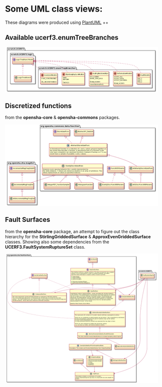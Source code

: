 # Some UML class views:

These diagrams were produced using [PlantUML](http://www.plantuml.com/planuml/uml) ++

## Available ucerf3.enumTreeBranches
 
!["Available ucerf3.enumTreeBranches"](./plantuml/img/enumTreeBranches.png "src: ./plantuml/ucerf3.enumTreeBranches.plantuml")

## Discretized functions

from the **opensha-core** & **opensha-commons** packages.

!["Discretized functions"](./plantuml/img/opensha.commons.data.function.png "src: ./plantuml/opensha.commons.data.function.plantuml")

## Fault Surfaces

from the **opensha-core** package, an attempt to figure out the class hierarchy for the **StirlingGriddedSurface** & **ApproxEvenGriddedSurface** classes. Showing also some dependencies from the **UCERF3.FaultSystemRuptureSet** class.

!["Fault Surfaces"](./plantuml/img/opensha.sha.faultSurface.png "src: ./plantuml/opensha.sha.faultSurface.plantuml")

